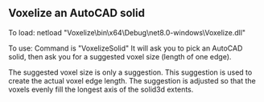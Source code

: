## Voxelize an AutoCAD solid

To load:
﻿netload "Voxelize\bin\x64\Debug\net8.0-windows\Voxelize.dll"

 To use:
 Command is "VoxelizeSolid"
 It will ask you to pick an AutoCAD solid, then ask you for a suggested voxel size (length of one edge).

 The suggested voxel size is only a suggestion.
 This suggestion is used to create the actual voxel edge length.
 The suggestion is adjusted so that the voxels evenly fill the longest axis of the solid3d extents.
